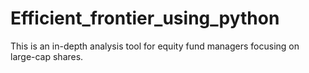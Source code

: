 # Efficient_frontier_using_python
This is an in-depth analysis tool for equity fund managers focusing on large-cap shares.
